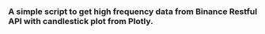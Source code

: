 ### A simple script to get high frequency data from Binance Restful API with candlestick plot from Plotly. 